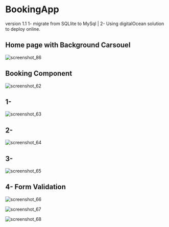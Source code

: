 # BookingApp
version 1.1 
1- migrate from SQLlite to MySql |
2- Using digitalOcean solution to deploy online.
## Home page with Background Carsouel
![screenshot_86](https://user-images.githubusercontent.com/34900477/50638467-24c8e980-0f5e-11e9-8035-0680d611602c.png)
## Booking Component
![screenshot_62](https://user-images.githubusercontent.com/34900477/50637820-c3078000-0f5b-11e9-8975-09b0b24b1134.png)
## 1-
![screenshot_63](https://user-images.githubusercontent.com/34900477/50637895-111c8380-0f5c-11e9-9cf2-5dfdffeb4498.png)
## 2-
![screenshot_64](https://user-images.githubusercontent.com/34900477/50637920-25608080-0f5c-11e9-92c5-43fafbd06cfd.png)
## 3-
![screenshot_65](https://user-images.githubusercontent.com/34900477/50637925-27c2da80-0f5c-11e9-96c2-f634bee12daf.png)
## 4- Form Validation
![screenshot_66](https://user-images.githubusercontent.com/34900477/50637930-2b566180-0f5c-11e9-9608-8579e038625b.png)

![screenshot_67](https://user-images.githubusercontent.com/34900477/50637934-2d202500-0f5c-11e9-9ae5-e269e3e2b7dd.png)

![screenshot_68](https://user-images.githubusercontent.com/34900477/50637935-2e515200-0f5c-11e9-8ed2-f38eed837555.png)
